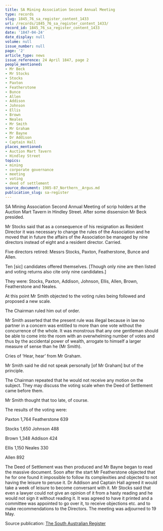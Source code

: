 ```yaml
---
title: SA Mining Association Second Annual Meeting
type: records
slug: 1845_76_sa_register_content_1433
url: /records/1845_76_sa_register_content_1433/
record_id: 1845_76_sa_register_content_1433
date: '1847-04-24'
date_display: null
volume: null
issue_number: null
page: '2'
article_type: news
issue_reference: 24 April 1847, page 2
people_mentioned:
- Mr Beck
- Mr Stocks
- Stocks
- Paxton
- Featherstone
- Bunce
- Allen
- Addison
- Johnson
- Ellis
- Brown
- Neales
- Mr Smith
- Mr Graham
- Mr Bayne
- Dr Addison
- Captain Hall
places_mentioned:
- Auction Mart Tavern
- Hindley Street
topics:
- mining
- corporate governance
- meeting
- voting
- deed of settlement
source_document: 1985-87_Northern__Argus.md
publication_slug: sa-register
---
```


SA Mining Association Second Annual Meeting of scrip holders at the Auction Mart Tavern in Hindley Street. After some dissension Mr Beck presided.

Mr Stocks said that as a consequence of his resignation as Resident Director it was necessary to change the rules of the Association and he moved that in future the affairs of the Association be managed by nine directors instead of eight and a resident director.  Carried.

Five directors retired: Messrs Stocks, Paxton, Featherstone, Bunce and Allen.

Ten [sic] candidates offered themselves.  [Though only nine are then listed and voting returns also cite only nine candidates.]

They were: Stocks, Paxton, Addison, Johnson, Ellis, Allen, Brown, Featherstone and Neales.

At this point Mr Smith objected to the voting rules being followed and proposed a new scale.

The Chairman ruled him out of order.

Mr Smith asserted that the present rule was illegal because in law no partner in a concern was entitled to more than one vote without the concurrence of the whole.  It was monstrous that any one gentleman should be able to come into the room with an overwhelming number of votes and thus by the accidental power of wealth, arrogate to himself a larger measure of sense than he (Mr Smith).

Cries of ‘Hear, hear’ from Mr Graham.

Mr Smith said he did not speak personally [of Mr Graham] but of the principle.

The Chairman repeated that he would not receive any motion on the subject.  They may discuss the voting scale when the Deed of Settlement came before them.

Mr Smith thought that too late, of course.

The results of the voting were:

Paxton	1,764	Featherstone	639

Stocks	1,650	Johnson	488

Brown	1,348	Addison	424

Ellis	1,150	Neales	330

Allen	892

The Deed of Settlement was then produced and Mr Bayne began to read the massive document.  Soon after the start Mr Featherstone objected that he for one found it impossible to follow its complexities and objected to not having the leisure to peruse it.  Dr Addison and Captain Hall agreed it would take a week of leisure to become conversant with it.  Mr Stocks said that even a lawyer could not give an opinion of it from a hasty reading and he would not sign it without reading it.  It was agreed to have it printed and a committee was appointed to go over it, to receive objections etc. and to make recommendations to the Directors.  The meeting was adjourned to 19 May.

Source publication: [The South Australian Register](/publications/sa-register/)
